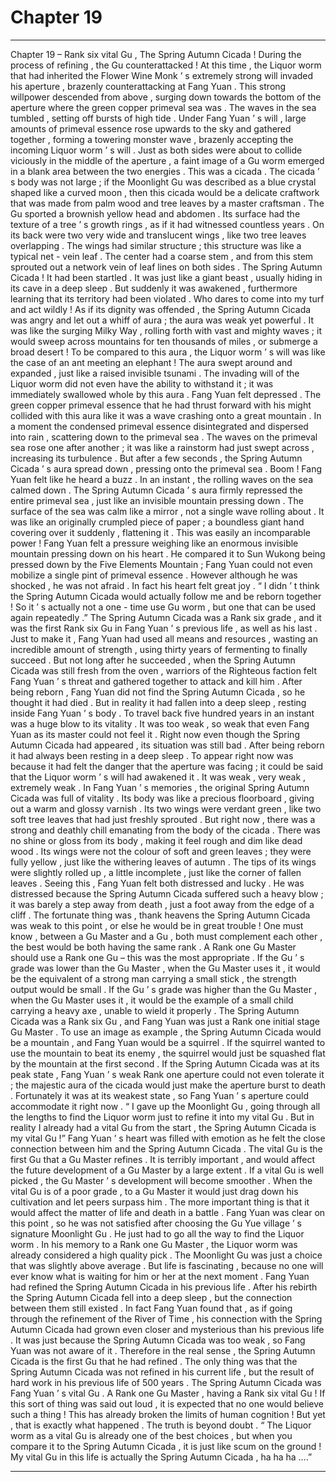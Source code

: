 
# Chapter 19


---

Chapter 19 – Rank six vital
Gu
, The Spring Autumn Cicada !
During the process of refining , the
Gu
counterattacked !
At this time , the Liquor worm that had inherited the Flower Wine Monk ’ s extremely strong will invaded his aperture , brazenly counterattacking at Fang Yuan .
This strong willpower descended from above , surging down towards the bottom of the aperture where the green copper primeval sea was . The waves in the sea tumbled , setting off bursts of high tide . Under Fang Yuan ’ s will , large amounts of primeval essence rose upwards to the sky and gathered together , forming a towering monster wave , brazenly accepting the incoming Liquor worm ’ s will .
Just as both sides were about to collide viciously in the middle of the aperture , a faint image of a Gu worm emerged in a blank area between the two energies .
This was a cicada . The cicada ’ s body was not large ; if the Moonlight
Gu
was described as a blue crystal shaped like a curved moon , then this cicada would be a delicate craftwork that was made from palm wood and tree leaves by a master craftsman .
The Gu sported a brownish yellow head and abdomen . Its surface had the texture of a tree ’ s growth rings , as if it had witnessed countless years . On its back were two very wide and translucent wings , like two tree leaves overlapping . The wings had similar structure ; this structure was like a typical net - vein leaf . The center had a coarse stem , and from this stem sprouted out a network vein of leaf lines on both sides .
The Spring Autumn Cicada !
It had been startled . It was just like a giant beast , usually hiding in its cave in a deep sleep . But suddenly it was awakened , furthermore learning that its territory had been violated .
Who dares to come into my turf and act wildly !
As if its dignity was offended , the Spring Autumn Cicada was angry and let out a whiff of aura ; the aura was weak yet powerful . It was like the surging Milky Way , rolling forth with vast and mighty waves ; it would sweep across mountains for ten thousands of miles , or submerge a broad desert !
To be compared to this aura , the Liquor worm ’ s will was like the case of an ant meeting an elephant !
The aura swept around and expanded , just like a raised invisible tsunami . The invading will of the Liquor worm did not even have the ability to withstand it ; it was immediately swallowed whole by this aura .
Fang Yuan felt depressed . The green copper primeval essence that he had thrust forward with his might collided with this aura like it was a wave crashing onto a great mountain . In a moment the condensed primeval essence disintegrated and dispersed into rain , scattering down to the primeval sea .
The waves on the primeval sea rose one after another ; it was like a rainstorm had just swept across , increasing its turbulence .
But after a few seconds , the Spring Autumn Cicada ’ s aura spread down , pressing onto the primeval sea .
Boom !
Fang Yuan felt like he heard a buzz . In an instant , the rolling waves on the sea calmed down . The Spring Autumn Cicada ’ s aura firmly repressed the entire primeval sea , just like an invisible mountain pressing down . The surface of the sea was calm like a mirror , not a single wave rolling about . It was like an originally crumpled piece of paper ; a boundless giant hand covering over it suddenly , flattening it .
This was easily an incomparable power !
Fang Yuan felt a pressure weighing like an enormous invisible mountain pressing down on his heart . He compared it to Sun Wukong being pressed down by the Five Elements Mountain ; Fang Yuan could not even mobilize a single pint of primeval essence .
However although he was shocked , he was not afraid . In fact his heart felt great joy .
“ I didn ’ t think the Spring Autumn Cicada would actually follow me and be reborn together ! So it ’ s actually not a one - time use
Gu
worm , but one that can be used again repeatedly .”
The Spring Autumn Cicada was a Rank six grade , and it was the first Rank six
Gu
in Fang Yuan ’ s previous life , as well as his last . Just to make it , Fang Yuan had used all means and resources , wasting an incredible amount of strength , using thirty years of fermenting to finally succeed .
But not long after he succeeded , when the Spring Autumn Cicada was still fresh from the oven , warriors of the Righteous faction felt Fang Yuan ’ s threat and gathered together to attack and kill him .
After being reborn , Fang Yuan did not find the Spring Autumn Cicada , so he thought it had died . But in reality it had fallen into a deep sleep , resting inside Fang Yuan ’ s body .
To travel back five hundred years in an instant was a huge blow to its vitality . It was too weak , so weak that even Fang Yuan as its master could not feel it . Right now even though the Spring Autumn Cicada had appeared , its situation was still bad .
After being reborn it had always been resting in a deep sleep . To appear right now was because it had felt the danger that the aperture was facing ; it could be said that the Liquor worm ’ s will had awakened it .
It was weak , very weak , extremely weak .
In Fang Yuan ’ s memories , the original Spring Autumn Cicada was full of vitality . Its body was like a precious floorboard , giving out a warm and glossy varnish . Its two wings were verdant green , like two soft tree leaves that had just freshly sprouted .
But right now , there was a strong and deathly chill emanating from the body of the cicada . There was no shine or gloss from its body , making it feel rough and dim like dead wood . Its wings were not the colour of soft and green leaves ; they were fully yellow , just like the withering leaves of autumn . The tips of its wings were slightly rolled up , a little incomplete , just like the corner of fallen leaves .
Seeing this , Fang Yuan felt both distressed and lucky . He was distressed because the Spring Autumn Cicada suffered such a heavy blow ; it was barely a step away from death , just a foot away from the edge of a cliff .
The fortunate thing was , thank heavens the Spring Autumn Cicada was weak to this point , or else he would be in great trouble !
One must know , between a
Gu
Master and a
Gu
, both must complement each other , the best would be both having the same rank .
A Rank one
Gu
Master should use a Rank one
Gu
– this was the most appropriate . If the
Gu
’ s grade was lower than the
Gu
Master , when the
Gu
Master uses it , it would be the equivalent of a strong man carrying a small stick , the strength output would be small . If the
Gu
’ s grade was higher than the
Gu
Master , when the
Gu
Master uses it , it would be the example of a small child carrying a heavy axe , unable to wield it properly .
The Spring Autumn Cicada was a Rank six
Gu
, and Fang Yuan was just a Rank one initial stage
Gu
Master . To use an image as example , the Spring Autumn Cicada would be a mountain , and Fang Yuan would be a squirrel . If the squirrel wanted to use the mountain to beat its enemy , the squirrel would just be squashed flat by the mountain at the first second .
If the Spring Autumn Cicada was at its peak state , Fang Yuan ’ s weak Rank one aperture could not even tolerate it ; the majestic aura of the cicada would just make the aperture burst to death .
Fortunately it was at its weakest state , so Fang Yuan ’ s aperture could accommodate it right now .
“ I gave up the Moonlight
Gu ,
going through all the lengths to find the Liquor worm just to refine it into my vital
Gu
. But in reality I already had a vital
Gu
from the start , the Spring Autumn Cicada is my vital
Gu
!” Fang Yuan ’ s heart was filled with emotion as he felt the close connection between him and the Spring Autumn Cicada .
The vital
Gu
is the first
Gu
that a
Gu
Master refines . It is terribly important , and would affect the future development of a
Gu
Master by a large extent .
If a vital
Gu
is well picked , the
Gu
Master ’ s development will become smoother . When the vital
Gu
is of a poor grade , to a
Gu
Master it would just drag down his cultivation and let peers surpass him . The more important thing is that it would affect the matter of life and death in a battle .
Fang Yuan was clear on this point , so he was not satisfied after choosing the Gu Yue village ’ s signature Moonlight
Gu
. He just had to go all the way to find the Liquor worm .
In his memory to a Rank one
Gu
Master , the Liquor worm was already considered a high quality pick . The Moonlight
Gu
was just a choice that was slightly above average .
But life is fascinating , because no one will ever know what is waiting for him or her at the next moment .
Fang Yuan had refined the Spring Autumn Cicada in his previous life . After his rebirth the Spring Autumn Cicada fell into a deep sleep , but the connection between them still existed . In fact Fang Yuan found that , as if going through the refinement of the River of Time , his connection with the Spring Autumn Cicada had grown even closer and mysterious than his previous life . It was just because the Spring Autumn Cicada was too weak , so Fang Yuan was not aware of it .
Therefore in the real sense , the Spring Autumn Cicada is the first
Gu
that he had refined . The only thing was that the Spring Autumn Cicada was not refined in his current life , but the result of hard work in his previous life of 500 years .
The Spring Autumn Cicada was Fang Yuan ’ s vital
Gu
.
A Rank one
Gu
Master , having a Rank six vital
Gu
!
If this sort of thing was said out loud , it is expected that no one would believe such a thing ! This has already broken the limits of human cognition !
But yet , that is exactly what happened . The truth is beyond doubt .
“ The Liquor worm as a vital
Gu
is already one of the best choices , but when you compare it to the Spring Autumn Cicada , it is just like scum on the ground ! My vital
Gu
in this life is actually the Spring Autumn Cicada ,
ha ha ha
….”

---

